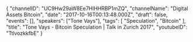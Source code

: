 {
    "channelID": "UC9Hw29aW8Ee7HlHHRBP1mZQ",
    "channelName": "Digital Assets Bitcoin",
    "date": "2017-10-16T00:13:48.000Z",
    "draft": false,
    "events": [],
    "speakers": ["Tone Vays"],
    "tags": [
        "Speculation",
        "Bitcoin"
    ],
    "title": "Tone Vays - Bitcoin Speculation  | Talk in Zurich 2017",
    "youtubeID": "TtlvozkkfbE"
}
